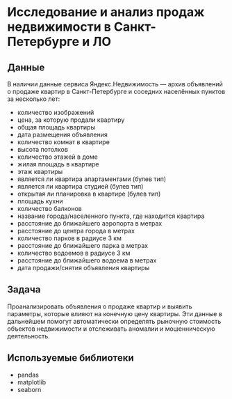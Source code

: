  # Исследование и анализ продаж недвижимости в Санкт-Петербурге и ЛО

## Данные
В наличии данные сервиса Яндекс.Недвижимость — архив объявлений о продаже квартир в Санкт-Петербурге и соседних населённых пунктов за несколько лет:
- количество изображений
- цена, за которую продали квартиру
- общая площадь квартиры
- дата размещения объявления
- количество комнат в квартире
- высота потолков
- количество этажей в доме
- жилая площадь в квартире
- этаж квартиры
- является ли квартира апартаментами (булев тип)
- является ли квартира студией (булев тип)
- открытая ли планировка в квартире (булев тип)
- площадь кухни
- количество балконов
- название города/населенного пункта, где находится квартира
- расстояние до ближайшего аэропорта в метрах
- расстояние до центра города в метрах
- количество парков в радиусе 3 км
- расстояние до ближайшего парка в метрах
- количество водоемов в радиусе 3 км
- расстояние до ближайшего водоема в метрах
- дата продажи/снятия объявления квартиры

## Задача
Проанализировать объявления о продаже квартир и выявить параметры, которые влияют на конечную цену квартиры. Эти данные в дальнейшем помогут автоматически определять рыночную стоимость объектов недвижимости и отслеживать аномалии и мошенническую деятельность.

## Используемые библиотеки
- pandas
- matplotlib
- seaborn